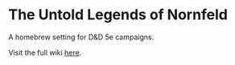 # The Untold Legends of Nornfeld
A homebrew setting for D&D 5e campaigns.

Visit the full wiki [here](https://yoav666s.github.io/dnd-wiki/).